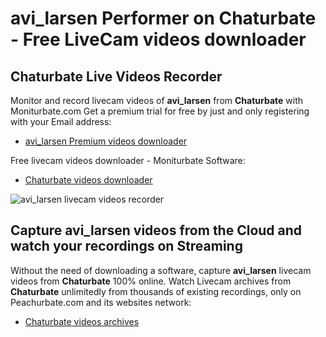 # avi_larsen Performer on Chaturbate - Free LiveCam videos downloader

## Chaturbate Live Videos Recorder

Monitor and record livecam videos of **avi_larsen** from **Chaturbate** with Moniturbate.com
Get a premium trial for free by just and only registering with your Email address:
* [avi_larsen Premium videos downloader](https://moniturbate.com/request-demo-licence-key.html)

Free livecam videos downloader - Moniturbate Software:
* [Chaturbate videos downloader](https://moniturbate.com/moniturbate-download-software.html)

![avi_larsen livecam videos recorder](https://peachurnet.com/templates/moniturbate-software.png)


## Capture avi_larsen videos from the Cloud and watch your recordings on Streaming

Without the need of downloading a software, capture **avi_larsen** livecam videos from **Chaturbate** 100% online.
Watch Livecam archives from **Chaturbate** unlimitedly from thousands of existing recordings, only on Peachurbate.com and its websites network:
* [Chaturbate videos archives](https://peachurnet.com/)